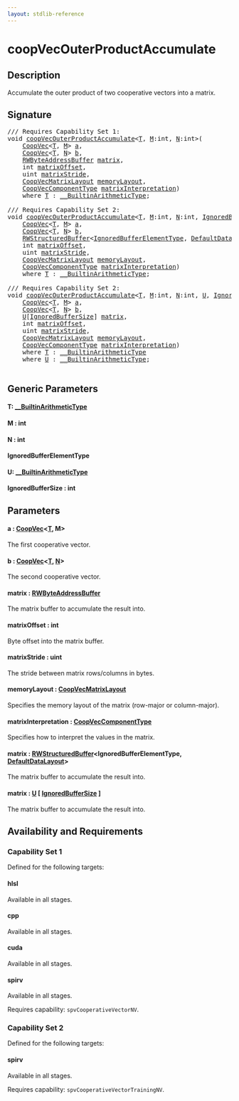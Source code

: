 ```yaml
---
layout: stdlib-reference
---
```


# coopVecOuterProductAccumulate

## Description

Accumulate the outer product of two cooperative vectors into a matrix.



## Signature 

<pre>
/// Requires Capability Set 1:
<span class="code_keyword">void</span> <a href="coopvecouterproductaccumulate-47cj">coopVecOuterProductAccumulate</a>&lt;<a href="coopvecouterproductaccumulate-47cj#typeparam-T" class="code_type">T</a>, <a href="coopvecouterproductaccumulate-47cj#decl-M" class="code_var">M</a>:<span class="code_keyword">int</span>, <a href="coopvecouterproductaccumulate-47cj#decl-N" class="code_var">N</a>:<span class="code_keyword">int</span>&gt;(
    <a href="../types/coopvec-04/index" class="code_type">CoopVec</a>&lt;<a href="coopvecouterproductaccumulate-47cj#typeparam-T" class="code_type">T</a>, <a href="coopvecouterproductaccumulate-47cj#decl-M" class="code_var">M</a>&gt; <a href="coopvecouterproductaccumulate-47cj#decl-a" class="code_param">a</a>,
    <a href="../types/coopvec-04/index" class="code_type">CoopVec</a>&lt;<a href="coopvecouterproductaccumulate-47cj#typeparam-T" class="code_type">T</a>, <a href="coopvecouterproductaccumulate-47cj#decl-N" class="code_var">N</a>&gt; <a href="coopvecouterproductaccumulate-47cj#decl-b" class="code_param">b</a>,
    <a href="../types/rwbyteaddressbuffer-0126d/index" class="code_type">RWByteAddressBuffer</a> <a href="coopvecouterproductaccumulate-47cj#decl-matrix" class="code_param">matrix</a>,
    <span class="code_keyword">int</span> <a href="coopvecouterproductaccumulate-47cj#decl-matrixOffset" class="code_param">matrixOffset</a>,
    <span class="code_keyword">uint</span> <a href="coopvecouterproductaccumulate-47cj#decl-matrixStride" class="code_param">matrixStride</a>,
    <a href="../types/coopvecmatrixlayout-047d/index" class="code_type">CoopVecMatrixLayout</a> <a href="coopvecouterproductaccumulate-47cj#decl-memoryLayout" class="code_param">memoryLayout</a>,
    <a href="../types/coopveccomponenttype-047g/index" class="code_type">CoopVecComponentType</a> <a href="coopvecouterproductaccumulate-47cj#decl-matrixInterpretation" class="code_param">matrixInterpretation</a>)
    <span class='code_keyword'>where</span> <a href="coopvecouterproductaccumulate-47cj#typeparam-T" class="code_type">T</a> : <a href="../interfaces/0_builtinarithmetictype-029j/index" class="code_type">__BuiltinArithmeticType</a>;

/// Requires Capability Set 2:
<span class="code_keyword">void</span> <a href="coopvecouterproductaccumulate-47cj">coopVecOuterProductAccumulate</a>&lt;<a href="coopvecouterproductaccumulate-47cj#typeparam-T" class="code_type">T</a>, <a href="coopvecouterproductaccumulate-47cj#decl-M" class="code_var">M</a>:<span class="code_keyword">int</span>, <a href="coopvecouterproductaccumulate-47cj#decl-N" class="code_var">N</a>:<span class="code_keyword">int</span>, <a href="coopvecouterproductaccumulate-47cj#typeparam-IgnoredBufferElementType" class="code_type">IgnoredBufferElementType</a>&gt;(
    <a href="../types/coopvec-04/index" class="code_type">CoopVec</a>&lt;<a href="coopvecouterproductaccumulate-47cj#typeparam-T" class="code_type">T</a>, <a href="coopvecouterproductaccumulate-47cj#decl-M" class="code_var">M</a>&gt; <a href="coopvecouterproductaccumulate-47cj#decl-a" class="code_param">a</a>,
    <a href="../types/coopvec-04/index" class="code_type">CoopVec</a>&lt;<a href="coopvecouterproductaccumulate-47cj#typeparam-T" class="code_type">T</a>, <a href="coopvecouterproductaccumulate-47cj#decl-N" class="code_var">N</a>&gt; <a href="coopvecouterproductaccumulate-47cj#decl-b" class="code_param">b</a>,
    <a href="../types/rwstructuredbuffer-012c/index" class="code_type">RWStructuredBuffer</a>&lt;<a href="coopvecouterproductaccumulate-47cj#typeparam-IgnoredBufferElementType" class="code_type">IgnoredBufferElementType</a>, <a href="../types/defaultdatalayout-07b/index" class="code_type">DefaultDataLayout</a>&gt; <a href="coopvecouterproductaccumulate-47cj#decl-matrix" class="code_param">matrix</a>,
    <span class="code_keyword">int</span> <a href="coopvecouterproductaccumulate-47cj#decl-matrixOffset" class="code_param">matrixOffset</a>,
    <span class="code_keyword">uint</span> <a href="coopvecouterproductaccumulate-47cj#decl-matrixStride" class="code_param">matrixStride</a>,
    <a href="../types/coopvecmatrixlayout-047d/index" class="code_type">CoopVecMatrixLayout</a> <a href="coopvecouterproductaccumulate-47cj#decl-memoryLayout" class="code_param">memoryLayout</a>,
    <a href="../types/coopveccomponenttype-047g/index" class="code_type">CoopVecComponentType</a> <a href="coopvecouterproductaccumulate-47cj#decl-matrixInterpretation" class="code_param">matrixInterpretation</a>)
    <span class='code_keyword'>where</span> <a href="coopvecouterproductaccumulate-47cj#typeparam-T" class="code_type">T</a> : <a href="../interfaces/0_builtinarithmetictype-029j/index" class="code_type">__BuiltinArithmeticType</a>;

/// Requires Capability Set 2:
<span class="code_keyword">void</span> <a href="coopvecouterproductaccumulate-47cj">coopVecOuterProductAccumulate</a>&lt;<a href="coopvecouterproductaccumulate-47cj#typeparam-T" class="code_type">T</a>, <a href="coopvecouterproductaccumulate-47cj#decl-M" class="code_var">M</a>:<span class="code_keyword">int</span>, <a href="coopvecouterproductaccumulate-47cj#decl-N" class="code_var">N</a>:<span class="code_keyword">int</span>, <a href="coopvecouterproductaccumulate-47cj#typeparam-U" class="code_type">U</a>, <a href="coopvecouterproductaccumulate-47cj#decl-IgnoredBufferSize" class="code_var">IgnoredBufferSize</a>:<span class="code_keyword">int</span>&gt;(
    <a href="../types/coopvec-04/index" class="code_type">CoopVec</a>&lt;<a href="coopvecouterproductaccumulate-47cj#typeparam-T" class="code_type">T</a>, <a href="coopvecouterproductaccumulate-47cj#decl-M" class="code_var">M</a>&gt; <a href="coopvecouterproductaccumulate-47cj#decl-a" class="code_param">a</a>,
    <a href="../types/coopvec-04/index" class="code_type">CoopVec</a>&lt;<a href="coopvecouterproductaccumulate-47cj#typeparam-T" class="code_type">T</a>, <a href="coopvecouterproductaccumulate-47cj#decl-N" class="code_var">N</a>&gt; <a href="coopvecouterproductaccumulate-47cj#decl-b" class="code_param">b</a>,
    <a href="coopvecouterproductaccumulate-47cj#typeparam-U" class="code_type">U</a>[<a href="coopvecouterproductaccumulate-47cj#decl-IgnoredBufferSize" class="code_var">IgnoredBufferSize</a>] <a href="coopvecouterproductaccumulate-47cj#decl-matrix" class="code_param">matrix</a>,
    <span class="code_keyword">int</span> <a href="coopvecouterproductaccumulate-47cj#decl-matrixOffset" class="code_param">matrixOffset</a>,
    <span class="code_keyword">uint</span> <a href="coopvecouterproductaccumulate-47cj#decl-matrixStride" class="code_param">matrixStride</a>,
    <a href="../types/coopvecmatrixlayout-047d/index" class="code_type">CoopVecMatrixLayout</a> <a href="coopvecouterproductaccumulate-47cj#decl-memoryLayout" class="code_param">memoryLayout</a>,
    <a href="../types/coopveccomponenttype-047g/index" class="code_type">CoopVecComponentType</a> <a href="coopvecouterproductaccumulate-47cj#decl-matrixInterpretation" class="code_param">matrixInterpretation</a>)
    <span class='code_keyword'>where</span> <a href="coopvecouterproductaccumulate-47cj#typeparam-T" class="code_type">T</a> : <a href="../interfaces/0_builtinarithmetictype-029j/index" class="code_type">__BuiltinArithmeticType</a>
    <span class='code_keyword'>where</span> <a href="coopvecouterproductaccumulate-47cj#typeparam-U" class="code_type">U</a> : <a href="../interfaces/0_builtinarithmetictype-029j/index" class="code_type">__BuiltinArithmeticType</a>;

</pre>

## Generic Parameters

####  <a id="typeparam-T"></a>T: [\_\_BuiltinArithmeticType](../interfaces/0_builtinarithmetictype-029j/index)
####  <a id="decl-M"></a>M  : int
####  <a id="decl-N"></a>N  : int
####  <a id="typeparam-IgnoredBufferElementType"></a>IgnoredBufferElementType
####  <a id="typeparam-U"></a>U: [\_\_BuiltinArithmeticType](../interfaces/0_builtinarithmetictype-029j/index)
####  <a id="decl-IgnoredBufferSize"></a>IgnoredBufferSize  : int

## Parameters

####  <a id="decl-a"></a>a  : [CoopVec](../types/coopvec-04/index)\<[T](../types/coopvec-04/index#typeparam-T), M\>
The first cooperative vector.

####  <a id="decl-b"></a>b  : [CoopVec](../types/coopvec-04/index)\<[T](../types/coopvec-04/index#typeparam-T), [N](../types/coopvec-04/index#decl-N)\>
The second cooperative vector.

####  <a id="decl-matrix"></a>matrix  : [RWByteAddressBuffer](../types/rwbyteaddressbuffer-0126d/index)
The matrix buffer to accumulate the result into.

####  <a id="decl-matrixOffset"></a>matrixOffset  : int
Byte offset into the matrix buffer.

####  <a id="decl-matrixStride"></a>matrixStride  : uint
The stride between matrix rows/columns in bytes.

####  <a id="decl-memoryLayout"></a>memoryLayout  : [CoopVecMatrixLayout](../types/coopvecmatrixlayout-047d/index)
Specifies the memory layout of the matrix (row-major or column-major).

####  <a id="decl-matrixInterpretation"></a>matrixInterpretation  : [CoopVecComponentType](../types/coopveccomponenttype-047g/index)
Specifies how to interpret the values in the matrix.

####  <a id="decl-matrix"></a>matrix  : [RWStructuredBuffer](../types/rwstructuredbuffer-012c/index)\<IgnoredBufferElementType, [DefaultDataLayout](../types/defaultdatalayout-07b/index)\>
The matrix buffer to accumulate the result into.

####  <a id="decl-matrix"></a>matrix  : [U](coopvecouterproductaccumulate-47cj#typeparam-U) \[ [IgnoredBufferSize](coopvecouterproductaccumulate-47cj#decl-IgnoredBufferSize) \]
The matrix buffer to accumulate the result into.


## Availability and Requirements

### Capability Set 1

Defined for the following targets:

#### hlsl
Available in all stages.

#### cpp
Available in all stages.

#### cuda
Available in all stages.

#### spirv
Available in all stages.

Requires capability: `spvCooperativeVectorNV`.

### Capability Set 2

Defined for the following targets:

#### spirv
Available in all stages.

Requires capability: `spvCooperativeVectorTrainingNV`.


